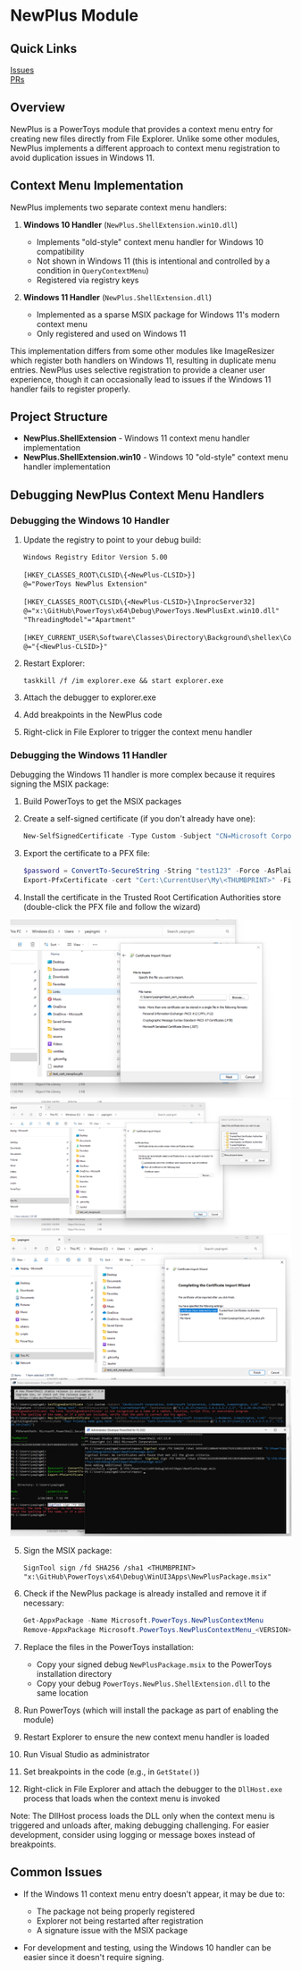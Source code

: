 # NewPlus Module

## Quick Links

[Issues](https://github.com/microsoft/PowerToys/issues?q=is%3Aissue%20state%3Aopen%20label%3AProduct-New%2B)<br>
[PRs](https://github.com/microsoft/PowerToys/pulls?q=is%3Apr+is%3Aopen+label%3AProduct-New%2B+)

## Overview

NewPlus is a PowerToys module that provides a context menu entry for creating new files directly from File Explorer. Unlike some other modules, NewPlus implements a different approach to context menu registration to avoid duplication issues in Windows 11.

## Context Menu Implementation

NewPlus implements two separate context menu handlers:

1. **Windows 10 Handler** (`NewPlus.ShellExtension.win10.dll`)
   - Implements "old-style" context menu handler for Windows 10 compatibility
   - Not shown in Windows 11 (this is intentional and controlled by a condition in `QueryContextMenu`)
   - Registered via registry keys

2. **Windows 11 Handler** (`NewPlus.ShellExtension.dll`)
   - Implemented as a sparse MSIX package for Windows 11's modern context menu
   - Only registered and used on Windows 11

This implementation differs from some other modules like ImageResizer which register both handlers on Windows 11, resulting in duplicate menu entries. NewPlus uses selective registration to provide a cleaner user experience, though it can occasionally lead to issues if the Windows 11 handler fails to register properly.

## Project Structure

- **NewPlus.ShellExtension** - Windows 11 context menu handler implementation
- **NewPlus.ShellExtension.win10** - Windows 10 "old-style" context menu handler implementation

## Debugging NewPlus Context Menu Handlers

### Debugging the Windows 10 Handler

1. Update the registry to point to your debug build:
   ```
   Windows Registry Editor Version 5.00

   [HKEY_CLASSES_ROOT\CLSID\{<NewPlus-CLSID>}]
   @="PowerToys NewPlus Extension"

   [HKEY_CLASSES_ROOT\CLSID\{<NewPlus-CLSID>}\InprocServer32]
   @="x:\GitHub\PowerToys\x64\Debug\PowerToys.NewPlusExt.win10.dll"
   "ThreadingModel"="Apartment"

   [HKEY_CURRENT_USER\Software\Classes\Directory\Background\shellex\ContextMenuHandlers\NewPlus]
   @="{<NewPlus-CLSID>}"
   ```

2. Restart Explorer:
   ```
   taskkill /f /im explorer.exe && start explorer.exe
   ```

3. Attach the debugger to explorer.exe
4. Add breakpoints in the NewPlus code
5. Right-click in File Explorer to trigger the context menu handler

### Debugging the Windows 11 Handler

Debugging the Windows 11 handler is more complex because it requires signing the MSIX package:

1. Build PowerToys to get the MSIX packages
2. Create a self-signed certificate (if you don't already have one):
   ```powershell
   New-SelfSignedCertificate -Type Custom -Subject "CN=Microsoft Corporation, O=Microsoft Corporation, L=Redmond, S=Washington, C=US" -KeyUsage DigitalSignature -FriendlyName "PowerToys Test Certificate" -CertStoreLocation "Cert:\CurrentUser\My" -TextExtension @("2.5.29.37={text}1.3.6.1.5.5.7.3.3", "2.5.29.19={text}")
   ```
   
3. Export the certificate to a PFX file:
   ```powershell
   $password = ConvertTo-SecureString -String "test123" -Force -AsPlainText
   Export-PfxCertificate -cert "Cert:\CurrentUser\My\<THUMBPRINT>" -FilePath test_cert_newplus.pfx -Password $password
   ```

4. Install the certificate in the Trusted Root Certification Authorities store (double-click the PFX file and follow the wizard)

![wizard 1](../images/newplus/wizard1.png)
![wizard 2](../images/newplus/wizard2.png)
![wizard 3](../images/newplus/wizard3.png)
![wizard 4](../images/newplus/wizard4.png)

5. Sign the MSIX package:
   ```
   SignTool sign /fd SHA256 /sha1 <THUMBPRINT> "x:\GitHub\PowerToys\x64\Debug\WinUI3Apps\NewPlusPackage.msix"
   ```

6. Check if the NewPlus package is already installed and remove it if necessary:
   ```powershell
   Get-AppxPackage -Name Microsoft.PowerToys.NewPlusContextMenu
   Remove-AppxPackage Microsoft.PowerToys.NewPlusContextMenu_<VERSION>_neutral__8wekyb3d8bbwe
   ```

7. Replace the files in the PowerToys installation:
   - Copy your signed debug `NewPlusPackage.msix` to the PowerToys installation directory
   - Copy your debug `PowerToys.NewPlus.ShellExtension.dll` to the same location

8. Run PowerToys (which will install the package as part of enabling the module)

9. Restart Explorer to ensure the new context menu handler is loaded

10. Run Visual Studio as administrator

11. Set breakpoints in the code (e.g., in `GetState()`)

12. Right-click in File Explorer and attach the debugger to the `DllHost.exe` process that loads when the context menu is invoked

Note: The DllHost process loads the DLL only when the context menu is triggered and unloads after, making debugging challenging. For easier development, consider using logging or message boxes instead of breakpoints.

## Common Issues

- If the Windows 11 context menu entry doesn't appear, it may be due to:
  - The package not being properly registered
  - Explorer not being restarted after registration
  - A signature issue with the MSIX package
  
- For development and testing, using the Windows 10 handler can be easier since it doesn't require signing.
